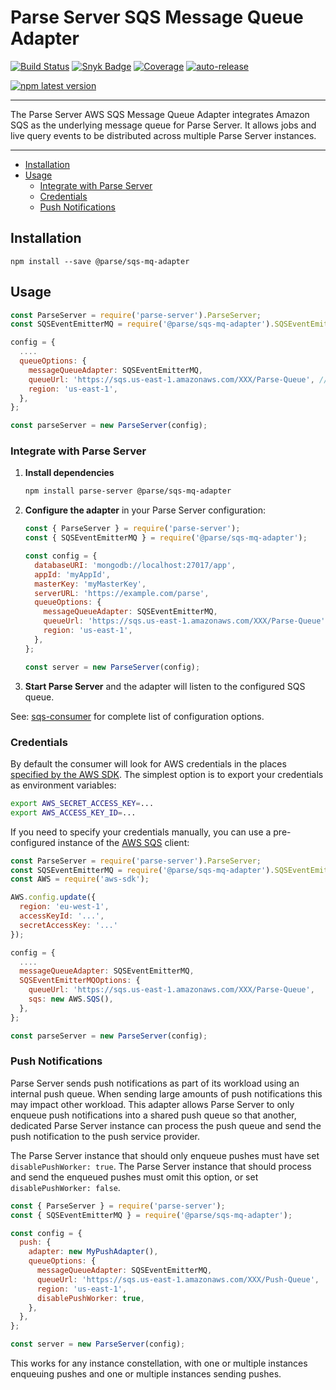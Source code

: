# Parse Server SQS Message Queue Adapter <!-- omit in toc -->

[![Build Status](https://github.com/parse-community/parse-server-sqs-mq-adapter/workflows/ci/badge.svg?branch=main)](https://github.com/parse-community/parse-server-sqs-mq-adapter/actions?query=workflow%3Aci+branch%3Amain)
[![Snyk Badge](https://snyk.io/test/github/parse-community/parse-server-sqs-mq-adapter/badge.svg)](https://snyk.io/test/github/parse-community/parse-server-sqs-mq-adapter)
[![Coverage](https://img.shields.io/codecov/c/github/parse-community/parse-server-sqs-mq-adapter/main.svg)](https://codecov.io/github/parse-community/parse-server-sqs-mq-adapter?branch=main)
[![auto-release](https://img.shields.io/badge/%F0%9F%9A%80-auto--release-9e34eb.svg)](https://github.com/parse-community/parse-server-sqs-mq-adapter/releases)

[![npm latest version](https://img.shields.io/npm/v/@parse/gcs-files-adapter.svg)](https://www.npmjs.com/package/@parse/sqs-mq-adapter)

---

The Parse Server AWS SQS Message Queue Adapter integrates Amazon SQS as the underlying message queue for Parse Server. It allows jobs and live query events to be distributed across multiple Parse Server instances.

---

- [Installation](#installation)
- [Usage](#usage)
  - [Integrate with Parse Server](#integrate-with-parse-server)
  - [Credentials](#credentials)
  - [Push Notifications](#push-notifications)
## Installation

`npm install --save @parse/sqs-mq-adapter`

## Usage

```js
const ParseServer = require('parse-server').ParseServer;
const SQSEventEmitterMQ = require('@parse/sqs-mq-adapter').SQSEventEmitterMQ;

config = {
  ....
  queueOptions: {
    messageQueueAdapter: SQSEventEmitterMQ,
    queueUrl: 'https://sqs.us-east-1.amazonaws.com/XXX/Parse-Queue', // required
    region: 'us-east-1',
  },
};

const parseServer = new ParseServer(config);
```


### Integrate with Parse Server

1. **Install dependencies**

   ```bash
   npm install parse-server @parse/sqs-mq-adapter
   ```

2. **Configure the adapter** in your Parse Server configuration:

   ```js
   const { ParseServer } = require('parse-server');
   const { SQSEventEmitterMQ } = require('@parse/sqs-mq-adapter');

   const config = {
     databaseURI: 'mongodb://localhost:27017/app',
     appId: 'myAppId',
     masterKey: 'myMasterKey',
     serverURL: 'https://example.com/parse',
     queueOptions: {
       messageQueueAdapter: SQSEventEmitterMQ,
       queueUrl: 'https://sqs.us-east-1.amazonaws.com/XXX/Parse-Queue',
       region: 'us-east-1',
     },
   };

   const server = new ParseServer(config);
   ```

3. **Start Parse Server** and the adapter will listen to the configured SQS queue.

See: [sqs-consumer](https://www.npmjs.com/package/sqs-consumer#options) for complete list of configuration options.

### Credentials

By default the consumer will look for AWS credentials in the places [specified by the AWS SDK](http://docs.aws.amazon.com/AWSJavaScriptSDK/guide/node-configuring.html#Setting_AWS_Credentials). The simplest option is to export your credentials as environment variables:

```bash
export AWS_SECRET_ACCESS_KEY=...
export AWS_ACCESS_KEY_ID=...
```

If you need to specify your credentials manually, you can use a pre-configured instance of the [AWS SQS](http://docs.aws.amazon.com/AWSJavaScriptSDK/latest/AWS/SQS.html) client:


```js
const ParseServer = require('parse-server').ParseServer;
const SQSEventEmitterMQ = require('@parse/sqs-mq-adapter').SQSEventEmitterMQ;
const AWS = require('aws-sdk');

AWS.config.update({
  region: 'eu-west-1',
  accessKeyId: '...',
  secretAccessKey: '...'
});

config = {
  ....
  messageQueueAdapter: SQSEventEmitterMQ,
  SQSEventEmitterMQOptions: {
    queueUrl: 'https://sqs.us-east-1.amazonaws.com/XXX/Parse-Queue',
    sqs: new AWS.SQS(),
  },
};

const parseServer = new ParseServer(config);
```

### Push Notifications

Parse Server sends push notifications as part of its workload using an internal push queue. When sending large amounts of push notifications this may impact other workload. This adapter allows Parse Server to only enqueue push notifications into a shared push queue so that another, dedicated Parse Server instance can process the push queue and send the push notification to the push service provider.

The Parse Server instance that should only enqueue pushes must have set `disablePushWorker: true`. The Parse Server instance that should process and send the enqueued pushes must omit this option, or set `disablePushWorker: false`.

```js
const { ParseServer } = require('parse-server');
const { SQSEventEmitterMQ } = require('@parse/sqs-mq-adapter');

const config = {
  push: {
    adapter: new MyPushAdapter(),
    queueOptions: {
      messageQueueAdapter: SQSEventEmitterMQ,
      queueUrl: 'https://sqs.us-east-1.amazonaws.com/XXX/Push-Queue',
      region: 'us-east-1',
      disablePushWorker: true,
    },
  },
};

const server = new ParseServer(config);
```

This works for any instance constellation, with one or multiple instances enqueuing pushes and one or multiple instances sending pushes.
